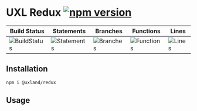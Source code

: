 # UXL Redux [![npm version](https://badge.fury.io/js/%40uxland%2Fredux.svg)](https://badge.fury.io/js/%40uxland%2Fredux)

| Build Status                                    | Statements                                    | Branches                                  | Functions                                   | Lines                               |
| ----------------------------------------------- | --------------------------------------------- | ----------------------------------------- | ------------------------------------------- | ----------------------------------- |
| ![BuildStatus](https://img.shields.io/badge/Build-Passing-brightgreen.svg "Building Status") | ![Statements](https://img.shields.io/badge/Coverage-93.08%25-brightgreen.svg "Make me better!") | ![Branches](https://img.shields.io/badge/Coverage-81.33%25-yellow.svg "Make me better!") | ![Functions](https://img.shields.io/badge/Coverage-87.27%25-yellow.svg "Make me better!") | ![Lines](https://img.shields.io/badge/Coverage-93.51%25-brightgreen.svg "Make me better!") |

## Installation

`npm i @uxland/redux`

## Usage

